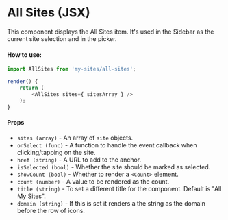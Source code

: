 All Sites (JSX)
===============

This component displays the All Sites item. It's used in the Sidebar as the current site selection and in the picker.

#### How to use:

```js
import AllSites from 'my-sites/all-sites';

render() {
	return (
		<AllSites sites={ sitesArray } />
	);
}
```

#### Props

* `sites (array)` - An array of `site` objects.
* `onSelect (func)` - A function to handle the event callback when clicking/tapping on the site.
* `href (string)` - A URL to add to the anchor.
* `isSelected (bool)` - Whether the site should be marked as selected.
* `showCount (bool)` - Whether to render a `<Count>` element.
* `count (number)` - A value to be rendered as the count.
* `title (string)` - To set a different title for the component. Default is "All My Sites".
* `domain (string)` - If this is set it renders a the string as the domain before the row of icons.
